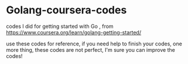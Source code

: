 # Golang-coursera-codes
codes I did for getting started with Go , from https://www.coursera.org/learn/golang-getting-started/

use these codes for reference, if you need help to finish your codes, 
one more thing, these codes are not perfect, I'm sure you can improve the codes! 
